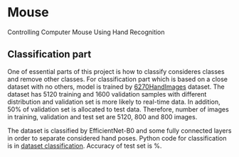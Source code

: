 # Mouse
Controlling Computer Mouse Using Hand Recognition


## Classification part
One of essential parts of this project is how to classify consideres classes and remove other classes. For classification part which is based on a close dataset with no others, model is trained by [6270HandImages](https://github.com/Youlenda/6720HandImages) dataset. The dataset has 5120 training and 1600 validation samples with different distribution and validation set is more likely to real-time data. In addition, 50% of validation set is allocated to test data. Therefore, number of images in training, validation and test set are 5120, 800 and 800 images.

The dataset is classified by EfficientNet-B0 and some fully connected layers in order to separate considered hand poses. Python code for classification is in [dataset classification](https://github.com/Youlenda/Mouse/blob/master/dataset_classification.ipynb). Accuracy of test set is %.
